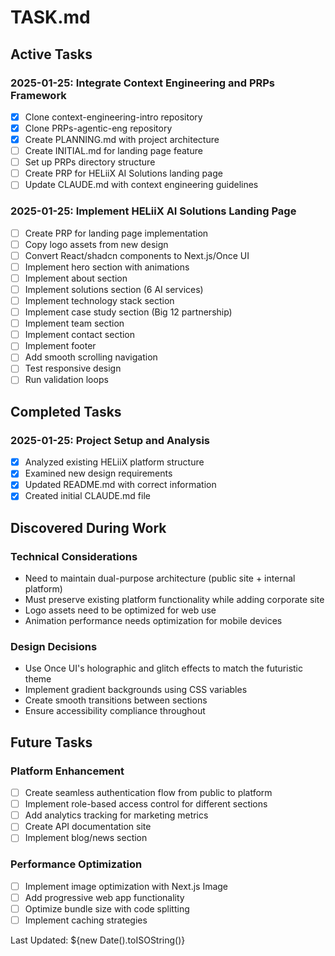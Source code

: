 # TASK.md

## Active Tasks

### 2025-01-25: Integrate Context Engineering and PRPs Framework

- [x] Clone context-engineering-intro repository
- [x] Clone PRPs-agentic-eng repository
- [x] Create PLANNING.md with project architecture
- [ ] Create INITIAL.md for landing page feature
- [ ] Set up PRPs directory structure
- [ ] Create PRP for HELiiX AI Solutions landing page
- [ ] Update CLAUDE.md with context engineering guidelines

### 2025-01-25: Implement HELiiX AI Solutions Landing Page

- [ ] Create PRP for landing page implementation
- [ ] Copy logo assets from new design
- [ ] Convert React/shadcn components to Next.js/Once UI
- [ ] Implement hero section with animations
- [ ] Implement about section
- [ ] Implement solutions section (6 AI services)
- [ ] Implement technology stack section
- [ ] Implement case study section (Big 12 partnership)
- [ ] Implement team section
- [ ] Implement contact section
- [ ] Implement footer
- [ ] Add smooth scrolling navigation
- [ ] Test responsive design
- [ ] Run validation loops

## Completed Tasks

### 2025-01-25: Project Setup and Analysis

- [x] Analyzed existing HELiiX platform structure
- [x] Examined new design requirements
- [x] Updated README.md with correct information
- [x] Created initial CLAUDE.md file

## Discovered During Work

### Technical Considerations

- Need to maintain dual-purpose architecture (public site + internal platform)
- Must preserve existing platform functionality while adding corporate site
- Logo assets need to be optimized for web use
- Animation performance needs optimization for mobile devices

### Design Decisions

- Use Once UI's holographic and glitch effects to match the futuristic theme
- Implement gradient backgrounds using CSS variables
- Create smooth transitions between sections
- Ensure accessibility compliance throughout

## Future Tasks

### Platform Enhancement

- [ ] Create seamless authentication flow from public to platform
- [ ] Implement role-based access control for different sections
- [ ] Add analytics tracking for marketing metrics
- [ ] Create API documentation site
- [ ] Implement blog/news section

### Performance Optimization

- [ ] Implement image optimization with Next.js Image
- [ ] Add progressive web app functionality
- [ ] Optimize bundle size with code splitting
- [ ] Implement caching strategies

Last Updated: ${new Date().toISOString()}

